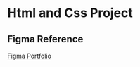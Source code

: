 # Html and Css Project

## Figma Reference
[Figma Portfolio](https://www.figma.com/design/7pd8dARdIcXqdzEn4tbYxC/Site-Portf%C3%B3lio-DXD?node-id=133-28&node-type=canvas&t=67B6pMfPPRDTdTPX-0)
